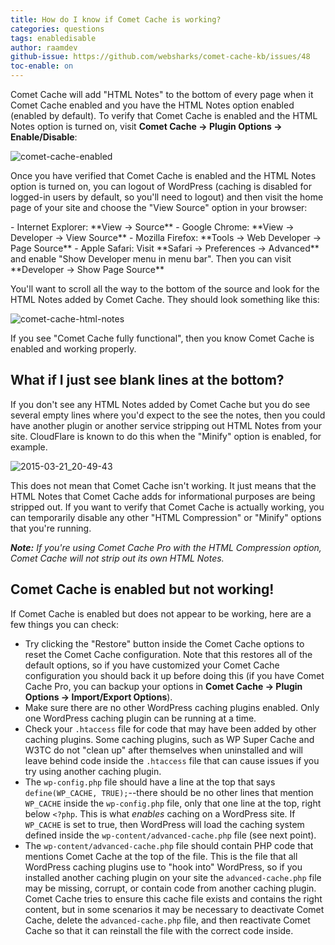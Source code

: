 ```yaml
---
title: How do I know if Comet Cache is working?
categories: questions
tags: enabledisable
author: raamdev
github-issue: https://github.com/websharks/comet-cache-kb/issues/48
toc-enable: on
---
```


Comet Cache will add "HTML Notes" to the bottom of every page when it Comet Cache enabled and you have the HTML Notes option enabled (enabled by default). To verify that Comet Cache is enabled and the HTML Notes option is turned on, visit **Comet Cache → Plugin Options → Enable/Disable**:

![comet-cache-enabled](https://cloud.githubusercontent.com/assets/53005/21502172/034740ae-cc1c-11e6-8d5c-e59d0a3fbd13.png)


Once you have verified that Comet Cache is enabled and the HTML Notes option is turned on, you can logout of WordPress (caching is disabled for logged-in users by default, so you'll need to logout) and then visit the home page of your site and choose the "View Source" option in your browser:

<div class="li-margins"></div>
- Internet Explorer: **View → Source**
- Google Chrome: **View → Developer → View Source**
- Mozilla Firefox: **Tools → Web Developer → Page Source**
- Apple Safari: Visit **Safari → Preferences → Advanced** and enable "Show Developer menu in menu bar". Then you can visit **Developer → Show Page Source**

You'll want to scroll all the way to the bottom of the source and look for the HTML Notes added by Comet Cache. They should look something like this:

![comet-cache-html-notes](https://cloud.githubusercontent.com/assets/53005/21502173/04666e74-cc1c-11e6-95cd-456811e622e1.png)

If you see "Comet Cache fully functional", then you know Comet Cache is enabled and working properly.

## What if I just see blank lines at the bottom?

If you don't see any HTML Notes added by Comet Cache but you do see several empty lines where you'd expect to the see the notes, then you could have another plugin or another service stripping out HTML Notes from your site. CloudFlare is known to do this when the "Minify" option is enabled, for example.

![2015-03-21_20-49-43](https://cloud.githubusercontent.com/assets/53005/6767568/3787d2aa-d00d-11e4-9e73-4f026181b44b.png)

This does not mean that Comet Cache isn't working. It just means that the HTML Notes that Comet Cache adds for informational purposes are being stripped out. If you want to verify that Comet Cache is actually working, you can temporarily disable any other "HTML Compression" or "Minify" options that you're running.

_**Note:** If you're using Comet Cache Pro with the HTML Compression option, Comet Cache will not strip out its own HTML Notes._

## Comet Cache is enabled but not working!

If Comet Cache is enabled but does not appear to be working, here are a few things you can check:

- Try clicking the "Restore" button inside the Comet Cache options to reset the Comet Cache configuration. Note that this restores all of the default options, so if you have customized your Comet Cache configuration you should back it up before doing this (if you have Comet Cache Pro, you can backup your options in **Comet Cache → Plugin Options → Import/Export Options**). 
- Make sure there are no other WordPress caching plugins enabled. Only one WordPress caching plugin can be running at a time.
- Check your `.htaccess` file for code that may have been added by other caching plugins. Some caching plugins, such as WP Super Cache and W3TC do not "clean up" after themselves when uninstalled and will leave behind code inside the `.htaccess` file that can cause issues if you try using another caching plugin.
- The `wp-config.php` file should have a line at the top that says `define(WP_CACHE, TRUE);`--there should be no other lines that mention `WP_CACHE` inside the `wp-config.php` file, only that one line at the top, right below `<?php`. This is what _enables_ caching on a WordPress site. If `WP_CACHE` is set to true, then WordPress will load the caching system defined inside the `wp-content/advanced-cache.php` file (see next point). 
- The `wp-content/advanced-cache.php` file should contain PHP code that mentions Comet Cache at the top of the file. This is the file that all WordPress caching plugins use to "hook into" WordPress, so if you installed another caching plugin on your site the `advanced-cache.php` file may be missing, corrupt, or contain code from another caching plugin. Comet Cache tries to ensure this cache file exists and contains the right content, but in some scenarios it may be necessary to deactivate Comet Cache, delete the `advanced-cache.php` file, and then reactivate Comet Cache so that it can reinstall the file with the correct code inside.

